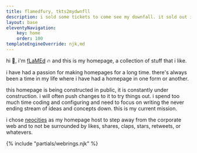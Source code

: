 ```yaml
---
title: flamedfury, tkts2mydwnfll
description: i sold some tickets to come see my downfall. it sold out in minutes.
layout: base
eleventyNavigation:
    key: home
    order: 100
templateEngineOverride: njk,md
---
```


hi 👋, i'm [fLaMEd](about.html) 🔥 and this is my homepage, a collection of stuff that i like.

i have had a passion for making homepages for a long time. there's always been a time in my life where i have had a homepage in one form or another.

this homepage is being constructed in public, it is constantly under construction. i will often push changes to it to try things out. i spend too much time coding and configuring and need to focus on writing the never ending stream of ideas and concepts down. this is my current mission.

i chose [neocities](https://neocities.org) as my homepage host to step away from the corporate web and to not be surrounded by likes, shares, claps, stars, retweets, or whatevers. 

<!-- ## notes
{% include "notelist.njk" %} -->

{% include "partials/webrings.njk" %}